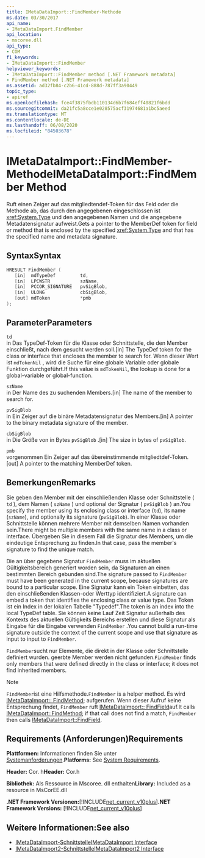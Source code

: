 ```yaml
---
title: IMetaDataImport::FindMember-Methode
ms.date: 03/30/2017
api_name:
- IMetaDataImport.FindMember
api_location:
- mscoree.dll
api_type:
- COM
f1_keywords:
- IMetaDataImport::FindMember
helpviewer_keywords:
- IMetaDataImport::FindMember method [.NET Framework metadata]
- FindMember method [.NET Framework metadata]
ms.assetid: ad32fb84-c2b6-41cd-888d-787ff3a90449
topic_type:
- apiref
ms.openlocfilehash: fce4f3875fbdb110134d6b7f684eff40821f6bdd
ms.sourcegitcommit: da21fc5a8cce1e028575acf31974681a1bc5aeed
ms.translationtype: MT
ms.contentlocale: de-DE
ms.lasthandoff: 06/08/2020
ms.locfileid: "84503678"
---
```

# <a name="imetadataimportfindmember-method"></a><span data-ttu-id="e6620-102">IMetaDataImport::FindMember-Methode</span><span class="sxs-lookup"><span data-stu-id="e6620-102">IMetaDataImport::FindMember Method</span></span>
<span data-ttu-id="e6620-103">Ruft einen Zeiger auf das mitgliedtendef-Token für das Feld oder die Methode ab, das durch den angegebenen eingeschlossen ist <xref:System.Type> und den angegebenen Namen und die angegebene Metadatensignatur aufweist.</span><span class="sxs-lookup"><span data-stu-id="e6620-103">Gets a pointer to the MemberDef token for field or method that is enclosed by the specified <xref:System.Type> and that has the specified name and metadata signature.</span></span>  
  
## <a name="syntax"></a><span data-ttu-id="e6620-104">Syntax</span><span class="sxs-lookup"><span data-stu-id="e6620-104">Syntax</span></span>  
  
```cpp  
HRESULT FindMember (  
   [in]  mdTypeDef         td,  
   [in]  LPCWSTR           szName,
   [in]  PCCOR_SIGNATURE   pvSigBlob,
   [in]  ULONG             cbSigBlob,
   [out] mdToken           *pmb  
);  
```  
  
## <a name="parameters"></a><span data-ttu-id="e6620-105">Parameter</span><span class="sxs-lookup"><span data-stu-id="e6620-105">Parameters</span></span>  
 `td`  
 <span data-ttu-id="e6620-106">in Das TypeDef-Token für die Klasse oder Schnittstelle, die den Member einschließt, nach dem gesucht werden soll.</span><span class="sxs-lookup"><span data-stu-id="e6620-106">[in] The TypeDef token for the class or interface that encloses the member to search for.</span></span> <span data-ttu-id="e6620-107">Wenn dieser Wert ist `mdTokenNil` , wird die Suche für eine globale Variable oder globale Funktion durchgeführt.</span><span class="sxs-lookup"><span data-stu-id="e6620-107">If this value is `mdTokenNil`, the lookup is done for a global-variable or global-function.</span></span>  
  
 `szName`  
 <span data-ttu-id="e6620-108">in Der Name des zu suchenden Members.</span><span class="sxs-lookup"><span data-stu-id="e6620-108">[in] The name of the member to search for.</span></span>  
  
 `pvSigBlob`  
 <span data-ttu-id="e6620-109">in Ein Zeiger auf die binäre Metadatensignatur des Members.</span><span class="sxs-lookup"><span data-stu-id="e6620-109">[in] A pointer to the binary metadata signature of the member.</span></span>  
  
 `cbSigBlob`  
 <span data-ttu-id="e6620-110">in Die Größe von in Bytes `pvSigBlob` .</span><span class="sxs-lookup"><span data-stu-id="e6620-110">[in] The size in bytes of `pvSigBlob`.</span></span>  
  
 `pmb`  
 <span data-ttu-id="e6620-111">vorgenommen Ein Zeiger auf das übereinstimmende mitgliedtdef-Token.</span><span class="sxs-lookup"><span data-stu-id="e6620-111">[out] A pointer to the matching MemberDef token.</span></span>  
  
## <a name="remarks"></a><span data-ttu-id="e6620-112">Bemerkungen</span><span class="sxs-lookup"><span data-stu-id="e6620-112">Remarks</span></span>  
 <span data-ttu-id="e6620-113">Sie geben den Member mit der einschließenden Klasse oder Schnittstelle ( `td` ), dem Namen ( `szName` ) und optional der Signatur ( `pvSigBlob` ) an.</span><span class="sxs-lookup"><span data-stu-id="e6620-113">You specify the member using its enclosing class or interface (`td`), its name (`szName`), and optionally its signature (`pvSigBlob`).</span></span> <span data-ttu-id="e6620-114">In einer Klasse oder Schnittstelle können mehrere Member mit demselben Namen vorhanden sein.</span><span class="sxs-lookup"><span data-stu-id="e6620-114">There might be multiple members with the same name in a class or interface.</span></span> <span data-ttu-id="e6620-115">Übergeben Sie in diesem Fall die Signatur des Members, um die eindeutige Entsprechung zu finden.</span><span class="sxs-lookup"><span data-stu-id="e6620-115">In that case, pass the member's signature to find the unique match.</span></span>  
  
 <span data-ttu-id="e6620-116">Die an über gegebene Signatur `FindMember` muss im aktuellen Gültigkeitsbereich generiert worden sein, da Signaturen an einen bestimmten Bereich gebunden sind.</span><span class="sxs-lookup"><span data-stu-id="e6620-116">The signature passed to `FindMember` must have been generated in the current scope, because signatures are bound to a particular scope.</span></span> <span data-ttu-id="e6620-117">Eine Signatur kann ein Token einbetten, das den einschließenden Klassen-oder Werttyp identifiziert.</span><span class="sxs-lookup"><span data-stu-id="e6620-117">A signature can embed a token that identifies the enclosing class or value type.</span></span> <span data-ttu-id="e6620-118">Das Token ist ein Index in der lokalen Tabelle "Typedef".</span><span class="sxs-lookup"><span data-stu-id="e6620-118">The token is an index into the local TypeDef table.</span></span> <span data-ttu-id="e6620-119">Sie können keine Lauf Zeit Signatur außerhalb des Kontexts des aktuellen Gültigkeits Bereichs erstellen und diese Signatur als Eingabe für die Eingabe verwenden `FindMember` .</span><span class="sxs-lookup"><span data-stu-id="e6620-119">You cannot build a run-time signature outside the context of the current scope and use that signature as input to input to `FindMember`.</span></span>  
  
 <span data-ttu-id="e6620-120">`FindMember`sucht nur Elemente, die direkt in der Klasse oder Schnittstelle definiert wurden. geerbte Member werden nicht gefunden.</span><span class="sxs-lookup"><span data-stu-id="e6620-120">`FindMember` finds only members that were defined directly in the class or interface; it does not find inherited members.</span></span>  
  
> [!NOTE]
> <span data-ttu-id="e6620-121">`FindMember`ist eine Hilfsmethode.</span><span class="sxs-lookup"><span data-stu-id="e6620-121">`FindMember` is a helper method.</span></span> <span data-ttu-id="e6620-122">Es wird [IMetaDataImport:: FindMethod](imetadataimport-findmethod-method.md); aufgerufen. Wenn dieser Aufruf keine Entsprechung findet, `FindMember` ruft [IMetaDataImport:: FindField](imetadataimport-findfield-method.md)auf.</span><span class="sxs-lookup"><span data-stu-id="e6620-122">It calls [IMetaDataImport::FindMethod](imetadataimport-findmethod-method.md); if that call does not find a match, `FindMember` then calls [IMetaDataImport::FindField](imetadataimport-findfield-method.md).</span></span>  
  
## <a name="requirements"></a><span data-ttu-id="e6620-123">Requirements (Anforderungen)</span><span class="sxs-lookup"><span data-stu-id="e6620-123">Requirements</span></span>  
 <span data-ttu-id="e6620-124">**Plattformen:** Informationen finden Sie unter [Systemanforderungen](../../get-started/system-requirements.md).</span><span class="sxs-lookup"><span data-stu-id="e6620-124">**Platforms:** See [System Requirements](../../get-started/system-requirements.md).</span></span>  
  
 <span data-ttu-id="e6620-125">**Header:** Cor. h</span><span class="sxs-lookup"><span data-stu-id="e6620-125">**Header:** Cor.h</span></span>  
  
 <span data-ttu-id="e6620-126">**Bibliothek:** Als Ressource in Mscoree. dll enthalten</span><span class="sxs-lookup"><span data-stu-id="e6620-126">**Library:** Included as a resource in MsCorEE.dll</span></span>  
  
 <span data-ttu-id="e6620-127">**.NET Framework Versionen:**[!INCLUDE[net_current_v10plus](../../../../includes/net-current-v10plus-md.md)]</span><span class="sxs-lookup"><span data-stu-id="e6620-127">**.NET Framework Versions:** [!INCLUDE[net_current_v10plus](../../../../includes/net-current-v10plus-md.md)]</span></span>  
  
## <a name="see-also"></a><span data-ttu-id="e6620-128">Weitere Informationen:</span><span class="sxs-lookup"><span data-stu-id="e6620-128">See also</span></span>

- [<span data-ttu-id="e6620-129">IMetaDataImport-Schnittstelle</span><span class="sxs-lookup"><span data-stu-id="e6620-129">IMetaDataImport Interface</span></span>](imetadataimport-interface.md)
- [<span data-ttu-id="e6620-130">IMetaDataImport2-Schnittstelle</span><span class="sxs-lookup"><span data-stu-id="e6620-130">IMetaDataImport2 Interface</span></span>](imetadataimport2-interface.md)
